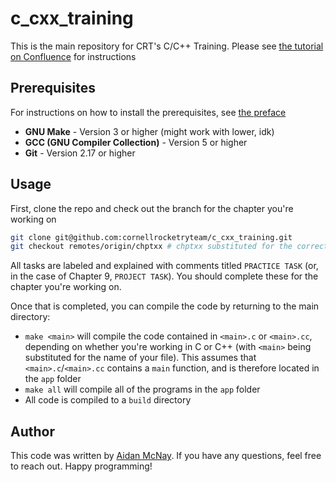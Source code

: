 # c_cxx_training
This is the main repository for CRT's C/C++ Training. Please see [the tutorial on Confluence](https://confluence.cornell.edu/pages/viewpage.action?pageId=452394372) for instructions

## Prerequisites
For instructions on how to install the prerequisites, see [the preface](https://confluence.cornell.edu/display/crt/Preface%3A+Setting+Up+Your+Environment)
 - **GNU Make** -  Version 3 or higher (might work with lower, idk)
 - **GCC (GNU Compiler Collection)** - Version 5 or higher
 - **Git** - Version 2.17 or higher
 
## Usage
First, clone the repo and check out the branch for the chapter you're working on
```bash
git clone git@github.com:cornellrocketryteam/c_cxx_training.git
git checkout remotes/origin/chptxx # chptxx substituted for the correct chapter
```
All tasks are labeled and explained with comments titled ```PRACTICE TASK``` (or, in the case of Chapter 9, ```PROJECT TASK```). You should complete these for the chapter you're working on.

Once that is completed, you can compile the code by returning to the main directory:
 - ```make <main>``` will compile the code contained in ```<main>.c``` or ```<main>.cc```, depending on whether you're working in C or C++ (with ```<main>``` being substituted for the name of your file). This assumes that ```<main>.c```/```<main>.cc``` contains a ```main``` function, and is therefore located in the ```app``` folder
 - ```make all``` will compile all of the programs in the ```app``` folder
 - All code is compiled to a ```build``` directory
 
## Author
This code was written by [Aidan McNay](https://github.com/Aidan-McNay). If you have any questions, feel free to reach out. Happy programming!
